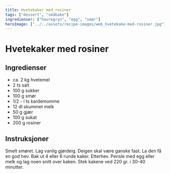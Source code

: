 ```yaml
---
title: Hvetekaker med rosiner
tags: ["dessert", "småkake"]
ingredienser: ["havregryn", "egg", "smør"]
heroImage: ["../../assets/recipe-images/web_hvetekake-med-rosiner.jpg"]
---
```


# Hvetekaker med rosiner

## Ingredienser

- ca. 2 kg hvetemel
- 2 ts salt
- 100 g sukker
- 100 g smør
- 1/2 - l ts kardemomme
- 12 dl skummet melk
- 50 g gjær
- 100 g sukat
- 200 g rosiner

## Instruksjoner

Smelt smøret. Lag vanlig gjørdeig. Deigen skal være ganske fast. La den få en god hev. Bak ut 4 eller 6 runde kaker. Etterhev. Pensle med egg eller melk og lag noen snitt over kaken. Stek kakene ved 220 gr. i 30-40 minutter.

